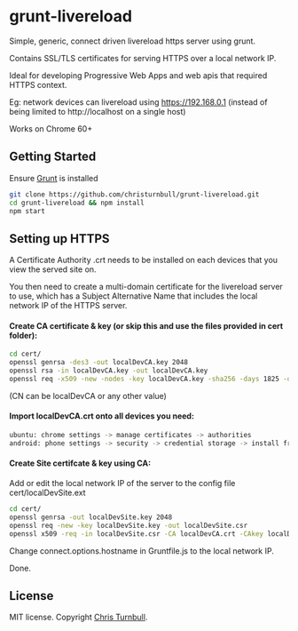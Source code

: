 # grunt-livereload
Simple, generic, connect driven livereload https server using grunt.

Contains SSL/TLS certificates for serving HTTPS over a local network IP.

Ideal for developing Progressive Web Apps and web apis that required HTTPS context.

Eg: network devices can livereload using https://192.168.0.1 (instead of being limited to http://localhost on a single host)

Works on Chrome 60+


## Getting Started

Ensure [Grunt](https://gruntjs.com/) is installed

```bash
git clone https://github.com/christurnbull/grunt-livereload.git
cd grunt-livereload && npm install
npm start
```

## Setting up HTTPS

A Certificate Authority .crt needs to be installed on each devices that you view the served site on.

You then need to create a multi-domain certificate for the livereload server to use, which has a Subject Alternative Name that includes the local network IP of the HTTPS server.


#### Create CA certificate & key (or skip this and use the files provided in cert folder):
```bash
cd cert/
openssl genrsa -des3 -out localDevCA.key 2048
openssl rsa -in localDevCA.key -out localDevCA.key
openssl req -x509 -new -nodes -key localDevCA.key -sha256 -days 1825 -out localDevCA.crt
```
(CN can be localDevCA or any other value)

#### Import localDevCA.crt onto all devices you need:
```bash
ubuntu: chrome settings -> manage certificates -> authorities
android: phone settings -> security -> credential storage -> install from...
```

#### Create Site certifcate & key using CA:

Add or edit the local network IP of the server to the config file cert/localDevSite.ext

```bash
cd cert/
openssl genrsa -out localDevSite.key 2048
openssl req -new -key localDevSite.key -out localDevSite.csr
openssl x509 -req -in localDevSite.csr -CA localDevCA.crt -CAkey localDevCA.key -CAcreateserial -out localDevSite.crt -days 1825 -sha256 -extfile localDevSite.ext
```

Change connect.options.hostname in Gruntfile.js to the local network IP.

Done.


## License

MIT license. Copyright [Chris Turnbull](https://github.com/christurnbull).
